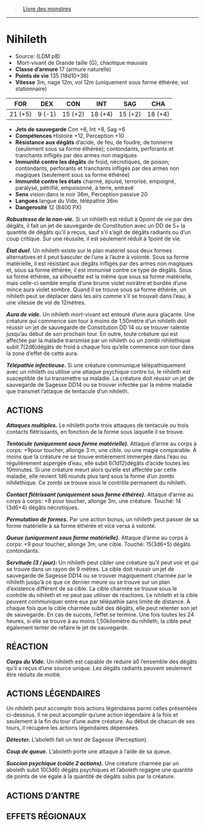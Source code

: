 ﻿> [Livre des monstres](tome_of_beasts.md)

---

# Nihileth

- Source: (LDM p8)
-  Mort-vivant de Grande taille (G), chaotique mauvais
- **Classe d’armure** 17 (armure naturelle)
- **Points de vie** 135 (18d10+36)
- **Vitesse** 3m, nage 12m, vol 12m (uniquement sous forme éthérée, vol stationnaire)

|FOR|DEX|CON|INT|SAG|CHA|
|---|---|---|---|---|---|
|21 (+5)|9 (-1)|15 (+2)|18 (+4)|15 (+2)|18 (+4)|

- **Jets de sauvegarde** Con +6, Int +8, Sag +6
- **Compétences** Histoire +12, Perception +10
- **Résistance aux dégâts** d’acide, de feu, de foudre, de tonnerre (seulement sous sa forme éthérée); contondants, perforants et tranchants infligés par des armes non magiques
- **Immunité contre les dégâts** de froid, nécrotiques, de poison; contondants, perforants et tranchants infligés par des armes non magiques (seulement sous sa forme éthérée)
- **Immunité contre les états** charmé, épuisé, terrorisé, empoigné, paralysé, pétrifié, empoisonné, à terre, entravé
- **Sens** vision dans le noir 36m, Perception passive 20
- **Langues** langue du Vide, télépathie 36m
- **Dangerosité** 12 (8400 PX)

**_Robustesse de la non-vie._** Si un nihileth est réduit à 0point de vie par des dégâts, il fait un jet de sauvegarde de Constitution avec un DD de 5+ la quantité de dégâts qu’il a reçus, sauf s’il s’agit de dégâts radiants ou d’un coup critique. Sur une réussite, il est seulement réduit à 1point de vie.

**_État duel._** Un nihileth existe sur le plan matériel sous deux formes alternatives et il peut basculer de l’une à l’autre à volonté. Sous sa forme matérielle, il est résistant aux dégâts infligés par des armes non magiques et, sous sa forme éthérée, il est immunisé contre ce type de dégâts. Sous sa forme éthérée, sa silhouette est la même que sous sa forme matérielle, mais celle-ci semble emplie d’une brume violet noirâtre et bordée d’une mince aura violet sombre. Quand il se trouve sous sa forme éthérée, un nihileth peut se déplacer dans les airs comme s’il se trouvait dans l’eau, à une vitesse de vol de 12mètres.

**_Aura de vide._** Un nihileth mort-vivant est entouré d’une aura glaçante. Une créature qui commence son tour à moins de 1,50mètre d’un nihileth doit réussir un jet de sauvegarde de Constitution DD 14 ou se trouver ralentie jusqu’au début de son
prochain tour. En outre, toute créature qui est affectée par la maladie transmise par un nihileth ou un zombi nihilethique subit 7(2d6)dégâts de froid à chaque fois qu’elle commence son tour dans la zone d’effet de cette aura.

**_Télépathie infectieuse._** Si une créature communique télépathiquement avec un nihileth ou utilise une attaque psychique contre lui, le nihileth est susceptible de lui transmettre sa maladie. La créature doit réussir un jet de sauvegarde de Sagesse DD14 ou se trouver infectée par la même maladie que transmet l’attaque de tentacule d’un nihileth.

## ACTIONS

**_Attaques multiples._** Le nihileth porte trois attaques de tentacule ou trois contacts flétrissants, en fonction de la forme sous laquelle il se trouve.

**_Tentacule (uniquement sous forme matérielle)._** Attaque d’arme au corps à corps: +9pour toucher, allonge 3 m, une cible.
ou une magie comparable. À moins que la créature ne se trouve entièrement immergée dans l’eau ou régulièrement aspergée d’eau, elle subit 6(1d12)dégâts d’acide toutes les 10minutes. Si une créature meurt alors qu’elle est affectée par cette maladie, elle revient 1d6 rounds plus tard sous la forme d’un zombi nihilethique. Ce zombi se trouve sous le contrôle permanent du nihileth.

**_Contact flétrissant (uniquement sous forme éthérée)._** Attaque d’arme au corps à corps: +8 pour toucher, allonge 3m, une créature. Touché: 14 (3d6+4) dégâts nécrotiques.

**_Permutation de formes._** Par une action bonus, un nihileth peut passer de sa forme matérielle à sa forme éthérée et vice versa à volonté.

**_Queue (uniquement sous forme matérielle)._** Attaque d’arme au corps à corps: +9 pour toucher, allonge 3m, une cible. Touché:
15(3d6+5) dégâts contondants.

**_Servitude (3 / jour):_** Un nihileth peut cibler une créature qu’il peut voir et qui se trouve dans un rayon de 9 mètres. La cible doit réussir un jet de sauvegarde de Sagesse DD14 ou se trouver magiquement charmée par le nihileth jusqu’à ce que ce dernier meure ou se trouve sur un plan d’existence différent de sa cible. La cible charmée se trouve sous le contrôle du nihileth et ne peut pas utiliser de réactions. Le nihileth et la cible peuvent communiquer entre eux par télépathie sans limite de distance. À chaque fois que la cible charmée subit des dégâts, elle peut retenter son jet de sauvegarde. En cas de succès, l’effet se termine. Une fois toutes les 24 heures, si elle se trouve à au moins 1,50kilomètre du nihileth, la cible peut également tenter de refaire le jet de sauvegarde.

## RÉACTION

**_Corps du Vide._** Un nihileth est capable de réduire à0 l’ensemble des dégâts qu’il a reçus d’une source unique. Les dégâts radiants peuvent seulement être réduits de moitié.

## ACTIONS LÉGENDAIRES

Un nihileth peut accomplir trois actions légendaires parmi celles présentées ci-dessous. Il ne peut accomplir qu’une action légendaire à la fois et seulement à la fin du tour d’une autre créature. Au début de chacun de ses tours, il récupère les actions légendaires dépensées.

**_Détecter._** L’aboleth fait un test de Sagesse (Perception).

**_Coup de queue._** L’aboleth porte une attaque à l’aide de sa queue.

**_Succion psychique (coûte 2 actions)._** Une créature charmée par un aboleth subit 10(3d6) dégâts psychiques et l’aboleth regagne une quantité de points de vie égale à la quantité de dégâts subis par la créature.

## ACTIONS D’ANTRE

## EFFETS RÉGIONAUX


